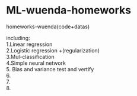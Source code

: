 # ML-wuenda-homeworks
homeworks-wuenda(code+datas)

including:   
          1.Linear regression  
          2.Logistic regression +(regularization)  
          3.Mul-classification  
          4.Simple neural network  
          5. Bias and variance test and vertify  
          6.  
          7.  
          8.  

